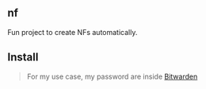 ## nf

Fun project to create NFs automatically.

## Install

> For my use case, my password are inside [Bitwarden](https://bitwarden.com/)
